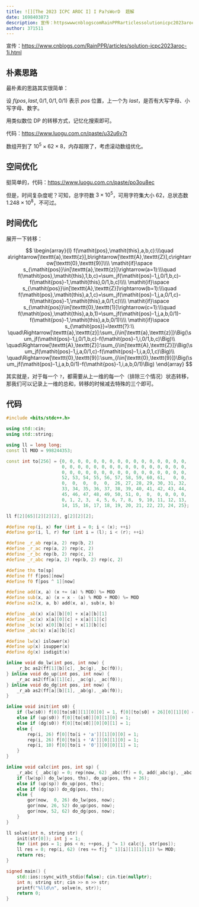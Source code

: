 ```yaml
---
title: ![][The 2023 ICPC AROC I] I Pa?sWorD  题解
date: 1698403873
description: 宣传：httpswwwcnblogscomRainPPRarticlessolutionicpc2023aroc1ihtml  朴素思路 最朴素的思路其实很简单： 设 fmathitposmathitla
author: 371511
---
```


宣传：<https://www.cnblogs.com/RainPPR/articles/solution-icpc2023aroc-1i.html>

## 朴素思路

最朴素的思路其实很简单：

设 $f(\mathit{pos},\mathit{last},0/1,0/1,0/1)$ 表示 $\mathit{pos}$ 位置，上一个为 $\mathit{last}$，是否有大写字母、小写字母、数字。

用类似数位 DP 的转移方式，记忆化搜索即可。

代码：<https://www.luogu.com.cn/paste/u32u6v7t>

数组开到了 $10^5\times62\times8$，内存超限了，考虑滚动数组优化。

## 空间优化

挺简单的，代码：<https://www.luogu.com.cn/paste/po3ou8ec>

但是，时间复杂度呢？可知，总字符数 $3\times10^5$，可用字符集大小 $62$，总状态数 $1.248\times10^8$，不可过。

## 时间优化

展开一下转移：

$$
\begin{array}{l}
f(\mathit{pos},\mathit{this},a,b,c):\\\quad
a\rightarrow[\texttt{a},\texttt{z}],b\rightarrow[\texttt{A},\texttt{Z}],c\rightarrow[\texttt{0},\texttt{9}]\\\\
\mathit{if}\space s_{\mathit{pos}}\in[\texttt{a},\texttt{z}]\rightarrow(a=1):\\\quad
f(\mathit{pos},\mathit{this},1,b,c)=\sum_jf(\mathit{pos}-1,j,0/1,b,c)-f(\mathit{pos}-1,\mathit{this},0/1,b,c)\\\\
\mathit{if}\space s_{\mathit{pos}}\in[\texttt{A},\texttt{Z}]\rightarrow(b=1):\\\quad
f(\mathit{pos},\mathit{this},a,1,c)=\sum_jf(\mathit{pos}-1,j,a,0/1,c)-f(\mathit{pos}-1,\mathit{this},a,0/1,c)\\\\
\mathit{if}\space s_{\mathit{pos}}\in[\texttt{0},\texttt{1}]\rightarrow(c=1):\\\quad
f(\mathit{pos},\mathit{this},a,b,1)=\sum_jf(\mathit{pos}-1,j,a,b,0/1)-f(\mathit{pos}-1,\mathit{this},a,b,0/1)\\\\
\mathit{if}\space s_{\mathit{pos}}=\texttt{?}:\\
\quad\Rightarrow[\texttt{a},\texttt{z}]:\sum_{i\in[\texttt{a},\texttt{z}]}\Big(\sum_jf(\mathit{pos}-1,j,0/1,b,c)-f(\mathit{pos}-1,i,0/1,b,c)\Big)\\
\quad\Rightarrow[\texttt{A},\texttt{Z}]:\sum_{i\in[\texttt{A},\texttt{Z}]}\Big(\sum_jf(\mathit{pos}-1,j,a,0/1,c)-f(\mathit{pos}-1,i,a,0,1,c)\Big)\\
\quad\Rightarrow[\texttt{0},\texttt{9}]:\sum_{i\in[\texttt{0},\texttt{9}]}\Big(\sum_jf(\mathit{pos}-1,j,a,b,0/1)-f(\mathit{pos}-1,i,a,b,0/1)\Big)
\end{array}
$$

其实就是，对于每一个 `?`，都需要从上一维的每一个（排除三个情况）状态转移，那我们可以记录上一维的总和，转移的时候减去特殊的三个即可。

## 代码

```cpp
#include <bits/stdc++.h>

using std::cin;
using std::string;

using ll = long long;
const ll MOD = 998244353;

const int to[256] = {0, 0, 0, 0, 0, 0, 0, 0, 0, 0, 0, 0, 0, 0, 0, 0,
                     0, 0, 0, 0, 0, 0, 0, 0, 0, 0, 0, 0, 0, 0, 0, 0,
                     0, 0, 0, 0, 0, 0, 0, 0, 0, 0, 0, 0, 0, 0, 0, 0,
                     52, 53, 54, 55, 56, 57, 58, 59, 60, 61,   0, 0,
                     0,  0,  0,  0,  0,  26, 27, 28, 29, 30, 31, 32,
                     33, 34, 35, 36, 37, 38, 39, 40, 41, 42, 43, 44,
                     45, 46, 47, 48, 49, 50, 51, 0,  0,  0, 0, 0, 0,
                     0, 1, 2, 3,  4, 5, 6, 7, 8,  9, 10, 11, 12, 13,
                     14, 15, 16, 17, 18, 19, 20, 21, 22, 23, 24, 25};

ll f[2][65][2][2][2], g[2][2][2];

#define rep(i, x) for (int i = 0; i < (x); ++i)
#define gor(i, l, r) for (int i = (l); i < (r); ++i)

#define _r_ab rep(a, 2) rep(b, 2)
#define _r_ac rep(a, 2) rep(c, 2)
#define _r_bc rep(b, 2) rep(c, 2)
#define _r_abc rep(a, 2) rep(b, 2) rep(c, 2)

#define ths to[sp]
#define ff f[pos][now]
#define f0 f[pos ^ 1][now]

#define add(x, a) (x += (a) % MOD) %= MOD
#define sub(x, a) (x = x - (a) % MOD + MOD) %= MOD
#define as2(x, a, b) add(x, a), sub(x, b)

#define _ab(x) x[a][b][0] + x[a][b][1]
#define _ac(x) x[a][0][c] + x[a][1][c]
#define _bc(x) x[0][b][c] + x[1][b][c]
#define _abc(x) x[a][b][c]

#define lw(x) islower(x)
#define up(x) isupper(x)
#define dg(x) isdigit(x)

inline void do_lw(int pos, int now) {
    _r_bc as2(ff[1][b][c], _bc(g), _bc(f0));
} inline void do_up(int pos, int now) {
    _r_ac as2(ff[a][1][c], _ac(g), _ac(f0));
} inline void do_dg(int pos, int now) {
    _r_ab as2(ff[a][b][1], _ab(g), _ab(f0));
}

inline void init(int s0) {
    if (lw(s0)) f[0][to[s0]][1][0][0] = 1, f[0][to[s0] + 26][0][1][0] = 1;
    else if (up(s0)) f[0][to[s0]][0][1][0] = 1;
    else if (dg(s0)) f[0][to[s0]][0][0][1] = 1;
    else {
        rep(i, 26) f[0][to[i + 'a']][1][0][0] = 1;
        rep(i, 26) f[0][to[i + 'A']][0][1][0] = 1;
        rep(i, 10) f[0][to[i + '0']][0][0][1] = 1;
    }
}

inline void calc(int pos, int sp) {
    _r_abc { _abc(g) = 0; rep(now, 62) _abc(ff) = 0, add(_abc(g), _abc(f0)); }
    if (lw(sp)) do_lw(pos, ths), do_up(pos, ths + 26);
    else if (up(sp)) do_up(pos, ths);
    else if (dg(sp)) do_dg(pos, ths);
    else {
        gor(now,  0, 26) do_lw(pos, now);
        gor(now, 26, 52) do_up(pos, now);
        gor(now, 52, 62) do_dg(pos, now);
    }
}

ll solve(int n, string str) {
    init(str[0]); int j = 1;
    for (int pos = 1; pos < n; ++pos, j ^= 1) calc(j, str[pos]); 
    ll res = 0; rep(i, 62) (res += f[j ^ 1][i][1][1][1]) %= MOD;
    return res;
}

signed main() {
    std::ios::sync_with_stdio(false); cin.tie(nullptr);
    int n; string str; cin >> n >> str;
    printf("%lld\n", solve(n, str));
    return 0;
}
```
